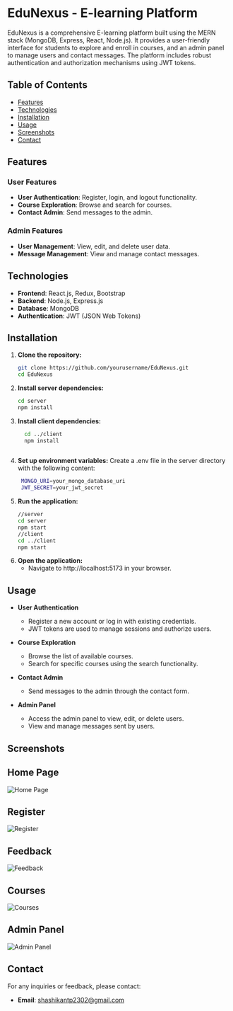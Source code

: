 # EduNexus - E-learning Platform

EduNexus is a comprehensive E-learning platform built using the MERN stack (MongoDB, Express, React, Node.js). It provides a user-friendly interface for students to explore and enroll in courses, and an admin panel to manage users and contact messages. The platform includes robust authentication and authorization mechanisms using JWT tokens.

## Table of Contents

- [Features](#features)
- [Technologies](#technologies)
- [Installation](#installation)
- [Usage](#usage)
- [Screenshots](#screenshots)
- [Contact](#contact)

## Features

### User Features
- **User Authentication**: Register, login, and logout functionality.
- **Course Exploration**: Browse and search for courses.
- **Contact Admin**: Send messages to the admin.

### Admin Features
- **User Management**: View, edit, and delete user data.
- **Message Management**: View and manage contact messages.

## Technologies

- **Frontend**: React.js, Redux, Bootstrap
- **Backend**: Node.js, Express.js
- **Database**: MongoDB
- **Authentication**: JWT (JSON Web Tokens)

## Installation

1. **Clone the repository:**
   ```bash
   git clone https://github.com/yourusername/EduNexus.git
   cd EduNexus
2. **Install server dependencies:**
   ```bash
   cd server
   npm install
3. **Install client dependencies:**
   ```bash
     cd ../client
     npm install
  
4. **Set up environment variables:**
  Create a .env file in the server directory with the following content:
   ```bash
    MONGO_URI=your_mongo_database_uri
    JWT_SECRET=your_jwt_secret
   
5. **Run the application:**
   ```bash
   //server
   cd server
   npm start
   //client
   cd ../client
   npm start
6. **Open the application:**
   - Navigate to http://localhost:5173 in your browser.



## Usage

- **User Authentication**
  - Register a new account or log in with existing credentials.
  - JWT tokens are used to manage sessions and authorize users.

- **Course Exploration**
  - Browse the list of available courses.
  - Search for specific courses using the search functionality.

- **Contact Admin**
  - Send messages to the admin through the contact form.

- **Admin Panel**
  - Access the admin panel to view, edit, or delete users.
  - View and manage messages sent by users.


## Screenshots

## Home Page
![Home Page](screenshots/Homepage.png)

## Register
![Register](screenshots/register.png)

## Feedback
![Feedback](screenshots/Feedback.png)

## Courses
![Courses](screenshots/courses.png)

## Admin Panel
![Admin Panel](screenshots/admin.png)


## Contact

For any inquiries or feedback, please contact:

- **Email**: shashikantp2302@gmail.com

